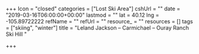 +++
Icon = "closed"
categories = ["Lost Ski Area"]
cshUrl = ""
date = "2019-03-16T06:00:00+00:00"
lastmod = ""
lat = 40.12
lng = -105.89722222
refName = ""
refUrl = ""
resource_ = ""
resources = []
tags = ["skiing", "winter"]
title = "Leland Jackson – Carmichael – Ouray Ranch Ski Hill "

+++
